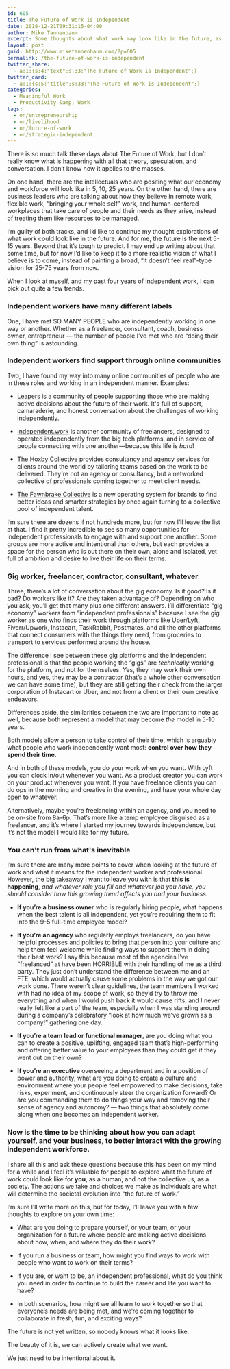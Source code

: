 ```yaml
---
id: 605
title: The Future of Work is Independent
date: 2018-12-21T09:31:15-04:00
author: Mike Tannenbaum
excerpt: Some thoughts about what work may look like in the future, as I come up on my three-year mark as an independent professional.
layout: post
guid: http://www.miketannenbaum.com/?p=605
permalink: /the-future-of-work-is-independent
twitter_share:
  - a:1:{s:4:"text";s:33:"The Future of Work is Independent";}
twitter_card:
  - a:1:{s:5:"title";s:33:"The Future of Work is Independent";}
categories:
  - Meaningful Work
  - Productivity &amp; Work
tags:
  - on/entrepreneurship
  - on/livelihood
  - on/future-of-work
  - on/strategic-independent
---
```

There is so much talk these days about The Future of Work, but I don’t really know what is happening with all that theory, speculation, and conversation. I don’t know how it applies to the masses.

On one hand, there are the intellectuals who are positing what our economy and workforce will look like in 5, 10, 25 years. On the other hand, there are business leaders who are talking about how they believe in remote work, flexible work, “bringing your whole self” work, and human-centered workplaces that take care of people and their needs as they arise, instead of treating them like resources to be managed.

I’m guilty of both tracks, and I’d like to continue my thought explorations of what work could look like in the future. And for me, the future is the next 5-15 years. Beyond that it’s tough to predict. I may end up writing about that some time, but for now I’d like to keep it to a more realistic vision of what I believe is to come, instead of painting a broad, “it doesn’t feel real”-type vision for 25-75 years from now.

When I look at myself, and my past four years of independent work, I can pick out quite a few trends.

<h3>Independent workers have many different labels</h3>

One, I have met SO MANY PEOPLE who are independently working in one way or another. Whether as a freelancer, consultant, coach, business owner, entrepreneur —&nbsp;the number of people I’ve met who are “doing their own thing” is astounding.

<h3>Independent workers find support through online communities</h3>

Two, I have found my way into many online communities of people who are in these roles and working in an independent manner. Examples:

<ul>
    <li><a href="http://leapers.co/?utm_source=mike-tannenbaum-dot-com&amp;utm_medium=referral&amp;utm_campaign=mike-tannenbaum-dot-com" target="_blank" rel="nofollow noopener noreferrer">Leapers</a> is a community of people supporting those who are making active decisions about the future of their work. It's full of support, camaraderie, and honest conversation about the challenges of working independently.</li>
</ul>

<ul>
    <li><a href="http://independent.work/" target="_blank" rel="nofollow noopener noreferrer">Independent.work</a>&nbsp;is another community of freelancers, designed to operated independently from the big tech platforms, and in service of people connecting with one another—because this life is&nbsp;<em>hard</em>!</li>
</ul>

<ul>
    <li><a href="http://hoxby.com/?utm_source=mike-tannenbaum-dot-com&amp;utm_medium=referral&amp;utm_campaign=mike-tannenbaum-dot-com" target="_blank" rel="nofollow noopener noreferrer">The Hoxby Collective</a>&nbsp;provides consultancy and agency services for clients around the world by tailoring teams based on the work to be delivered. They're not an agency or consultancy, but a networked collective of professionals coming together to meet client needs.</li>
</ul>

<ul>
    <li><a href="https://www.wearefawnbrake.com/" target="_blank" rel="nofollow noopener noreferrer">The Fawnbrake Collective</a>&nbsp;is a new operating system for brands to find better ideas and smarter strategies by once again turning to a collective pool of independent talent.</li>
</ul>

I’m sure there are dozens if not hundreds more, but for now I’ll leave the list at that. I find it pretty incredible to see so many opportunities for independent professionals to engage with and support one another. Some groups are more active and intentional than others, but each provides a space for the person who is out there on their own, alone and isolated, yet full of ambition and desire to live their life on their terms.

<h3>Gig worker, freelancer, contractor, consultant, whatever</h3>

Three, there’s a lot of conversation about the gig economy. Is it good? Is it bad? Do workers like it? Are they taken advantage of? Depending on who you ask, you’ll get that many plus one different answers. I’ll differentiate “gig economy” workers from “independent professionals” because I see the gig worker as one who finds their work through platforms like Uber/Lyft, Fiverr/Upwork, Instacart, TaskRabbit, Postmates, and all the other platforms that connect consumers with the things they need, from groceries to transport to services performed around the house.

The difference I see between these gig platforms and the independent professional is that the people working the “gigs” are&nbsp;<em>technically</em>&nbsp;working for the platform, and not for themselves. Yes, they may work their own hours, and yes, they may be a contractor (that’s a whole other conversation we can have some time), but they are still getting their check from the larger corporation of Instacart or Uber, and not from a client or their own creative endeavors.

Differences aside, the similarities between the two are important to note as well, because both represent a model that may become&nbsp;<em>the</em>&nbsp;model in 5-10 years.

Both models allow a person to take control of their time, which is arguably what people who work independently want most:&nbsp;<strong>control over how they spend their time.</strong>

And in both of these models, you do your work when you want. With Lyft you can clock in/out whenever you want. As a product creator you can work on your product whenever you want. If you have freelance clients you can do ops in the morning and creative in the evening, and have your whole day open to whatever.

Alternatively, maybe you’re freelancing within an agency, and you need to be on-site from 8a-6p. That’s more like a temp employee disguised as a freelancer, and it’s where I started my journey towards independence, but it’s not the model I would like for my future.

<h3>You can't run from what's inevitable</h3>

I’m sure there are many more points to cover when looking at the future of work and what it means for the independent worker and professional. However, the big takeaway I want to leave you with is that&nbsp;<strong>this is happening</strong>,&nbsp;<em>and whatever role you fill and whatever job you have, you should consider how this growing trend affects you and your business.</em>

<ul>
    <li><strong>If you’re a business owner</strong>&nbsp;who is regularly hiring people, what happens when the best talent is all independent, yet you’re requiring them to fit into the 9-5 full-time employee model?</li>
</ul>

<ul>
    <li><strong>If you’re an agency</strong>&nbsp;who regularly employs freelancers, do you have helpful processes and policies to bring that person into your culture and help them feel welcome while finding ways to support them in doing their best work? I say this because most of the agencies I’ve “freelanced” at have been HORRIBLE with their handling of me as a third party. They just don’t understand the difference between me and an FTE, which would actually cause some problems in the way we got our work done. There weren’t clear guidelines, the team members I worked with had no idea of my scope of work, so they’d try to throw me everything and when I would push back it would cause rifts, and I never really felt like a part of the team, especially when I was standing around during a company’s celebratory “look at how much we’ve grown as a company!” gathering one day.</li>
</ul>

<ul>
    <li><strong>If you’re a team lead or functional manager</strong>, are you doing what you can to create a positive, uplifting, engaged team that’s high-performing and offering better value to your employees than they could get if they went out on their own?</li>
</ul>

<ul>
    <li><strong>If you’re an executive</strong>&nbsp;overseeing a department and in a position of power and authority, what are you doing to create a culture and environment where your people feel empowered to make decisions, take risks, experiment, and continuously steer the organization forward? Or are you commanding them to do things your way and removing their sense of agency and autonomy? —&nbsp;two things that absolutely come along when one becomes an independent worker.</li>
</ul>

<h3>Now is the time to be thinking about how you can adapt yourself, and your business, to better interact with the growing independent workforce.</h3>

I share all this and ask these questions because this has been on my mind for a while and I feel it’s valuable for people to explore what the future of work could look like for&nbsp;<strong>you</strong>, as a human, and not the collective us, as a society. The actions we take and choices we make as individuals are what will determine the societal evolution into “the future of work.”

I’m sure I’ll write more on this, but for today, I’ll leave you with a few thoughts to explore on your own time:

<ul>
    <li>What are you doing to prepare yourself, or your team, or your organization for a future where people are making active decisions about how, when, and where they do their work?</li>
</ul>

<ul>
    <li>If you run a business or team, how might you find ways to work with people who want to work on their terms?</li>
</ul>

<ul>
    <li>If you are, or want to be, an independent professional, what do you think you need in order to continue to build the career and life you want to have?</li>
</ul>

<ul>
    <li>In both scenarios, how might we all learn to work together so that everyone’s needs are being met, and we’re coming together to collaborate in fresh, fun, and exciting ways?</li>
</ul>

The future is not yet written, so nobody knows what it looks like.

The beauty of it is, we can actively create what we want.

We just need to be intentional about it.